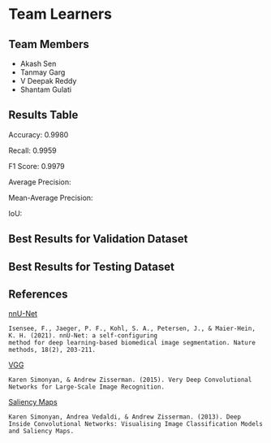 # Team Learners
## Team Members
- Akash Sen
- Tanmay Garg
- V Deepak Reddy
- Shantam Gulati

## Results Table
Accuracy: 0.9980

Recall: 0.9959

F1 Score: 0.9979

Average Precision:

Mean-Average Precision:

IoU:


## Best Results for Validation Dataset


## Best Results for Testing Dataset

## References
[nnU-Net](https://www.google.com/url?q=https://www.nature.com/articles/s41592-020-01008-z&sa=D&source=docs&ust=1677235958581755&usg=AOvVaw3dWL0SrITLhCJUBiNIHCQO)

    Isensee, F., Jaeger, P. F., Kohl, S. A., Petersen, J., & Maier-Hein, K. H. (2021). nnU-Net: a self-configuring 
    method for deep learning-based biomedical image segmentation. Nature methods, 18(2), 203-211.

[VGG](https://arxiv.org/abs/1409.1556)
    
    Karen Simonyan, & Andrew Zisserman. (2015). Very Deep Convolutional Networks for Large-Scale Image Recognition.

[Saliency Maps](https://arxiv.org/abs/1312.6034)
    
    Karen Simonyan, Andrea Vedaldi, & Andrew Zisserman. (2013). Deep Inside Convolutional Networks: Visualising Image Classification Models and Saliency Maps.


